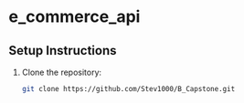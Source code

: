 # e_commerce_api

## Setup Instructions

1. Clone the repository:

   ```bash
   git clone https://github.com/Stev1000/B_Capstone.git
